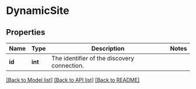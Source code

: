 # DynamicSite

## Properties
Name | Type | Description | Notes
------------ | ------------- | ------------- | -------------
**id** | **int** | The identifier of the discovery connection. | 

[[Back to Model list]](../README.md#documentation-for-models) [[Back to API list]](../README.md#documentation-for-api-endpoints) [[Back to README]](../README.md)


